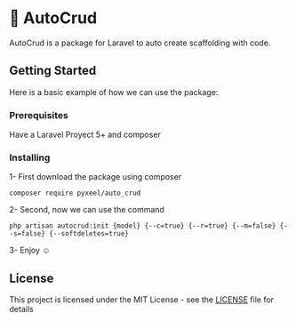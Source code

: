 # :rocket: AutoCrud

AutoCrud is a package for Laravel to auto create scaffolding with code.

## Getting Started

Here is a basic example of how we can use the package:

### Prerequisites

Have a Laravel Proyect 5+ and composer

### Installing

1- First download the package using composer

```
composer require pyxeel/auto_crud
```

2- Second, now we can use the command

```
php artisan autocrud:init {model} {--c=true} {--r=true} {--m=false} {--s=false} {--softdeletes=true}
```

3- Enjoy :relaxed:

## License

This project is licensed under the MIT License - see the [LICENSE](LICENSE.md) file for details
